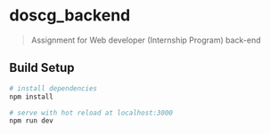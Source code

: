 # doscg_backend

> Assignment for Web developer (Internship Program) back-end

## Build Setup

``` bash
# install dependencies
npm install

# serve with hot reload at localhost:3000
npm run dev
```

